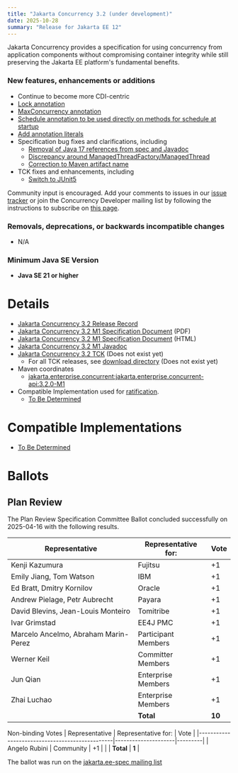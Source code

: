 ```yaml
---
title: "Jakarta Concurrency 3.2 (under development)"
date: 2025-10-28
summary: "Release for Jakarta EE 12"
---
```


Jakarta Concurrency provides a specification for using concurrency from application components without compromising container integrity while still preserving the Jakarta EE platform's fundamental benefits.

### New features, enhancements or additions

* Continue to become more CDI-centric
* [Lock annotation](https://github.com/jakartaee/concurrency/issues/135)
* [MaxConcurrency annotation](https://github.com/jakartaee/concurrency/issues/136)
* [Schedule annotation to be used directly on methods for schedule at startup](https://github.com/jakartaee/concurrency/issues/624)
* [Add annotation literals](https://github.com/jakartaee/concurrency/issues/176)
* Specification bug fixes and clarifications, including
  * [Removal of Java 17 references from spec and Javadoc](https://github.com/jakartaee/concurrency/issues/675)
  * [Discrepancy around ManagedThreadFactory/ManagedThread](https://github.com/jakartaee/concurrency/issues/32)
  * [Correction to Maven artifact name](https://github.com/jakartaee/concurrency/pull/555)
* TCK fixes and enhancements, including
  * [Switch to JUnit5](https://github.com/jakartaee/concurrency/pull/666)

Community input is encouraged. Add your comments to issues in our [issue tracker](https://github.com/jakartaee/concurrency/issues) or join the Concurrency Developer mailing list by following the instructions to subscribe on [this page](https://accounts.eclipse.org/mailing-list/cu-dev).

###  Removals, deprecations, or backwards incompatible changes

* N/A

### Minimum Java SE Version
* **Java SE 21 or higher**

# Details

* [Jakarta Concurrency 3.2 Release Record](https://projects.eclipse.org/projects/ee4j.cu/releases/3.2)
* [Jakarta Concurrency 3.2 M1 Specification Document](./jakarta-concurrency-spec-3.2.pdf) (PDF)
* [Jakarta Concurrency 3.2 M1 Specification Document](./jakarta-concurrency-spec-3.2.html) (HTML)
* [Jakarta Concurrency 3.2 M1 Javadoc](./apidocs)
* [Jakarta Concurrency 3.2 TCK](https://download.eclipse.org/jakartaee/concurrency/) (Does not exist yet)
  * For all TCK releases, see [download directory](https://download.eclipse.org/jakartaee/concurrency/3.2) (Does not exist yet)
* Maven coordinates
  * [jakarta.enterprise.concurrent:jakarta.enterprise.concurrent-api:3.2.0-M1](https://central.sonatype.com/artifact/jakarta.enterprise.concurrent/jakarta.enterprise.concurrent-api/3.2.0-M1/jar)
* Compatible Implementation used for [ratification](https://www.eclipse.org/projects/efsp/?version=1.2#efsp-ratification).
  * [To Be Determined](https://github.com/jakartaee/concurrency/issues?q=sort%3Aupdated-desc%20is%3Aissue%20state%3Aclosed%20label%3Acertification%20milestone%3A3.2.0)

# Compatible Implementations

* [To Be Determined](https://github.com/jakartaee/concurrency/issues?q=sort%3Aupdated-desc%20is%3Aissue%20state%3Aclosed%20label%3Acertification%20milestone%3A3.2.0)

# Ballots

<!--
## Release Review

The Release Review Specification Committee Ballot concluded successfully on YYYY-MM-DD with the following results.

The ballot was run on the [jakarta.ee-spec mailing list](https://www.eclipse.org/lists/jakarta.ee-spec/msgxxxx.html)
-->
## Plan Review

The Plan Review Specification Committee Ballot concluded successfully on 2025-04-16 with the following results.

| Representative                                 | Representative for: |  Vote   |
|------------------------------------------------|---------------------|---------|
| Kenji Kazumura                                 | Fujitsu             |   +1    |
| Emily Jiang, Tom Watson                        | IBM                 |   +1    |
| Ed Bratt, Dmitry Kornilov                      | Oracle              |   +1    |
| Andrew Pielage, Petr Aubrecht                  | Payara              |   +1    |
| David Blevins, Jean-Louis Monteiro             | Tomitribe           |   +1    |
| Ivar Grimstad                                  | EE4J PMC            |   +1    |
| Marcelo Ancelmo, Abraham Marin-Perez           | Participant Members |   +1    |
| Werner Keil                                    | Committer Members   |   +1    |
| Jun Qian                                       | Enterprise Members  |   +1    |
| Zhai Luchao                                    | Enterprise Members  |   +1    |
|                                                | **Total**           | **10**  |

Non-binding Votes
| Representative                                 | Representative for: |  Vote   |
|------------------------------------------------|---------------------|---------|
| Angelo Rubini                                  | Community           |   +1    |
|                                                | **Total**           |  **1**  |

The ballot was run on the [jakarta.ee-spec mailing list](https://www.eclipse.org/lists/jakarta.ee-spec/msg03821.html)
